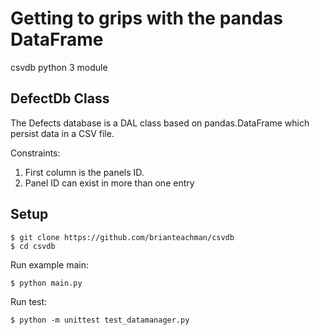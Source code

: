 # Getting to grips with the pandas DataFrame

csvdb python 3 module

## DefectDb Class

The Defects database is a DAL class based on pandas.DataFrame which persist data in a CSV file.

Constraints:

  1. First column is the panels ID.
  2. Panel ID can exist in more than one entry
  
## Setup

    $ git clone https://github.com/brianteachman/csvdb
    $ cd csvdb

Run example main:

    $ python main.py
 
Run test:
 
    $ python -m unittest test_datamanager.py
